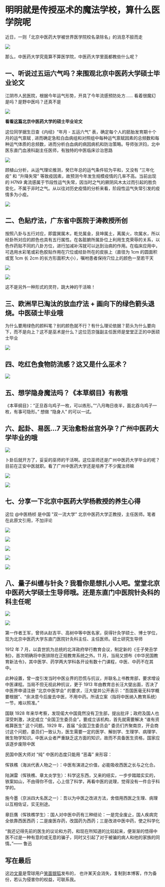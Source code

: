 # 明明就是传授巫术的魔法学校，算什么医学院呢

近日，一则「北京中医药大学被世界医学院校名录除名」的消息不胫而走

![](https://tva1.sinaimg.cn/large/e6c9d24egy1h47ses7dq1j20hs0sxacr.jpg)

那么，中医药大学究竟算不算医学院，中医药大学里面都教些什么呢？

## 一、听说过五运六气吗？来围观北京中医药大学硕士毕业论文

江阴市人民医院，根据今年运气形势，开具了今年流感预防处方…… 看着很魔幻是吗？是野中医吗？还真不是

![](https://tva1.sinaimg.cn/large/e6c9d24egy1h47sfqgjrhj20j60y344n.jpg)

**看看这篇北京中医药大学的硕士毕业论文**

这位同学据生日查《内经》“年月 - 五运六气” 表，确定每个人的胚胎发育期十个月的运气禀赋 , 进而确定急粒白血病组和对照组中每种运气禀赋因素的总频数和每种运气体质的总频数，进而分析白血病的病因病机和防治策略。导师张洪钧，北中医东直门血液科副主任医师，有独特的中医临床诊治思路

![](https://tva1.sinaimg.cn/large/e6c9d24egy1h47sgv834pj20m80co0w3.jpg)

顾植山分析，从运气理论推测，癸巳年总的运气条件较为平和，又没有 “三年化疫” 和 “升降失常” 等致疫因素，故预测今年发生规模疫情的几率不高。当前出现的 H7N9 禽流感属于节段性运气失常，因当时之气的厥阴风木太过而引起的胜负变化，不属于非时之气。从以往对历史疫情的分析来看，阶段性运气失常引发的疫情多为小疫。

![](https://tva1.sinaimg.cn/large/e6c9d24egy1h47shfxsqoj20j60ia78g.jpg)

## 二、色贴疗法，广东省中医院于涛教授所创

按照八卦与五行对应，即震巽属木，乾兑属金，艮坤属土，离属火，坎属水，所以经卦所对应的颜色也具有五行属性。在各脏腑所属卦位上利用生克荣辱的关系，以色作药贴不同的八卦方位，进行加减补泻就可以达到治病的作用。在临床应用中，可选用水彩笔或彩色胶贴作用在穴位或经卦所在的皮肤上（直径为 1cm 的圆面积或宽 1cm 长 2cm 的长方形面积大小），嘱咐患者保持穴位上的颜色一至若干天

![](https://tva1.sinaimg.cn/large/e6c9d24egy1h47sievsdoj20ca08at9c.jpg)

![](https://tva1.sinaimg.cn/large/e6c9d24egy1h47siqmf73j20jl1ebn3o.jpg)

这不是另外一种形式的灵符，跳大神的干活嘛！

## 三、欧洲早已淘汰的放血疗法 + 画向下的绿色箭头退烧。中医硕士毕业哦

为什么要用绿色的颜料笔？别的颜色就不行？有什么理论依据？箭头为什么要向下，而不是向上？这不是巫术是什么？这位范京强副主任医师是堂堂正正的中医硕士毕业

![](https://tva1.sinaimg.cn/large/e6c9d24egy1h47sjkm8whj20k00qq0vl.jpg)

## 四、吃红色食物防流感？这又是什么巫术？

![](https://tva1.sinaimg.cn/large/e6c9d24egy1h47sk4st8hj20j60ec40g.jpg)

## 五、想学隐身魔法吗？《本草纲目》有教哦

《本草纲目》：“正旦吞乌鸡子一枚，可以练形。”“八月晦日夜半，面北吞乌鸡子一枚，有事可隐形。” 想做 “隐身人” 的可以一试。

## 六、起卦、易医…7 天治愈粉丝宫外孕？广州中医药大学毕业的哦

![](https://tva1.sinaimg.cn/large/e6c9d24egy1h47skpzibhj20j60qkdj9.jpg)

卜卦后就开方了，妥妥的巫师的干活啊。这位巫师还是广州中医药大学毕业的呢？目前在正安中医就职。看了广州中医药大学还是培养了不少魔法师嘛

![](https://tva1.sinaimg.cn/large/e6c9d24egy1h47sl7sxdrj20ku0bc3zp.jpg)

![](https://tva1.sinaimg.cn/large/e6c9d24egy1h47slhicztj20m80g8wfx.jpg)

## 七、分享一下北京中医药大学杨教授的养生心得

这位 @中医杨桢 是中国 "双一流大学" 北京中医药大学正教授，主任医师。笔者在此原文引用，不加评论

![](https://tva1.sinaimg.cn/large/e6c9d24egy1h47sm107bbj20hs12in2f.jpg)

![](https://tva1.sinaimg.cn/large/e6c9d24egy1h47sna7ue7j20ku112n24.jpg)

![](https://tva1.sinaimg.cn/large/e6c9d24egy1h47snyg0nyj20j60y3431.jpg)

![](https://tva1.sinaimg.cn/large/e6c9d24egy1h47so8f26nj20j60y3jw5.jpg)

![](https://tva1.sinaimg.cn/large/e6c9d24egy1h47soxdopkj20j60y3q65.jpg)

## 八、量子纠缠与针灸？我看你是想扎小人吧。堂堂北京中医药大学硕士生导师哦。还是东直门中医院针灸科的科主任呢

![](https://tva1.sinaimg.cn/large/e6c9d24egy1h47spuf9nbj20gn0nk0wc.jpg)

![](https://tva1.sinaimg.cn/large/e6c9d24egy1h47sq4unomj20g50aktad.jpg)

第一作者王军，曾师从赵吉平、高树中等中医名家，获得针灸学硕士、博士学位，现为北京中医药大学东直门医院针灸科主任、主任医师。硕士研究生导师

1912 年 7 月，以袁世凯为总统的北洋政府举行教育会议，制定新的《壬子癸丑学制》，首次明确将中医排除在正规教育系统之外。11 月，当局又颁布《中华民国教育新法令》，其中医学、药学两大学科各开设有数十门课程，中医、中药不在其中。

此种设置，曾一度引发当时中医业界的恐慌与抗议，并联名上书教育部，要求增设中医课程。当局不但无视此种抗议，更于 1913 年由教育总长汪大燮出面，否决了中医界申请注册 “北京中医学会” 的要求，汪大燮并公开表示：“吾国医毫无科学概要根据”、“余决意今后废去中医，不用中药。所请立案（指将中医纳入教育系统）一节，难以照准。”

国联 1928 年来华考察，发现偌大中国竟然没有卫生部，提出批评；政府及国人也深受刺激，决定成立 “全国卫生委员会”。要成立该机构，首先就需要解决 “谁有资格算医生” 这个问题。1929 年，首届 “全国卫生委员会” 委员们齐聚南京，开会商讨这个问题，委员们一致认为，医生需要一定的医学、解剖学、生理学、病理学、微生物学知识。中医从业者严重缺乏这方面的知识，故而不具备医生资格，国家应该逐步废除中医

民国中医大师对 “纯” 中医的态度只能用 “恶毒” 来形容：

恽铁樵（海派代表人物之一）：中医有演进之价值，必能吸收西医之长与之化合。

陆渊雷（恽铁樵、章太炎学生）：科学这东西，又来的结实，一步步踏踏实实的，铁案如山，不由得你不信，心上信了科学，再看中医的说理，觉得没有一件合乎科学的。

施今墨（京派四大名医之一）：吾以为中医之改进方法，舍借用西医之生理、病理以互相佐证，实无别途。

章巨膺（恽铁樵学生）：国人对中医中药有三种结论：一是完全废止，国人疾病完全依靠西医西药；二是废医存药，改国药为西药；三是改进中医中药，使之科学化

“我还记得先前的医生的议论和方药，和现在所知道的比较起来，便渐渐的悟得中医不过是一种有意的或无意的骗子，同时又引起了对于被骗的病人和他的家族的同情。”—— 鲁迅

## 写在最后

这边[文章](https://xueqiu.com/1220698046/136240048)是雪球用户[笑面银狐](https://xueqiu.com/u/1220698046)发布的，
也许某天会消失，复制到本博客，作为备份，若认为侵害你的权益，可联系我。
